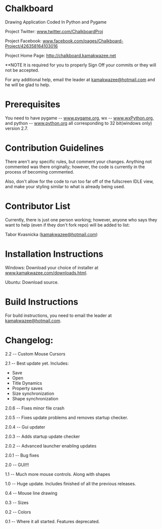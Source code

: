 Chalkboard
==========

Drawing Application Coded In Python and Pygame

Project Twitter: www.twitter.com/ChalkboardProj

Project Facebook: www.facebook.com/pages/Chalkboard-Project/426358164103016

Project Home Page: http://chalkboard.kamakwazee.net

**NOTE  It is required for you to properly Sign Off your commits or they will not be accepted.

For any additional help, email the leader at kamakwazee@hotmail.com and he will be glad to help.

Prerequisites
==========

You need to have pygame -- www.pygame.org, wx -- www.wxPython.org, and python -- www.python.org all corresponding to 32 bit(windows only) version 2.7.

Contribution Guidelines
==========

There aren't any specific rules, but comment your changes. Anything not commented was there originally; however, the code is currently in the process of becoming commented.

Also, don't allow for the code to run too far off of the fullscreen IDLE view, and make your styling similar to what is already being used.

Contributor List
==========

Currently, there is just one person working; however, anyone who says they want to help (even if they don't fork repo) will be added to list:

Tabor Kvasnicka (kamakwazee@hotmail.com)

Installation Instructions
==========

Windows:
Download your choice of installer at www.kamakwazee.com/downloads.html.

Ubuntu:
Download source.

Build Instructions
==========

For build instructions, you need to email the leader at kamakwazee@hotmail.com.

Changelog:
==========

2.2 -- Custom Mouse Cursors

2.1  --  Best update yet. Includes:
* Save
* Open
* Title Dynamics
* Property saves
* Size synchronization
* Shape synchronization

2.0.6  --  Fixes minor file crash

2.0.5  --  Fixes update problems and removes startup checker.

2.0.4  --  Gui updater

2.0.3  --  Adds startup update checker

2.0.2  --  Advanced launcher enabling updates

2.0.1  --  Bug fixes

2.0  --  GUI!!!

1.1  --  Much more mouse controls. Along with shapes

1.0  --  Huge update. Includes finished of all the previous releases.

0.4  --  Mouse line drawing

0.3  --  Sizes

0.2  --  Colors

0.1  --  Where it all started. Features deprecated.
